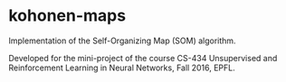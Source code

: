 # kohonen-maps
Implementation of the Self-Organizing Map (SOM) algorithm. 

Developed for the mini-project of the course CS-434 Unsupervised and Reinforcement Learning in Neural Networks, Fall 2016, EPFL.
